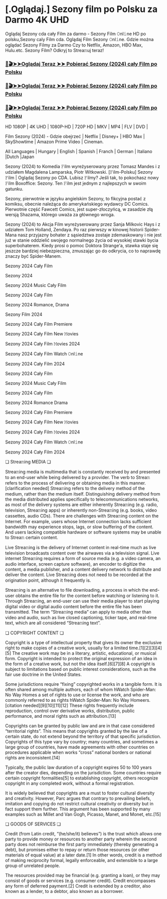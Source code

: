 # [.Oglądaj.] Sezony film po Polsku za Darmo 4K UHD

Oglądaj Sezony cda cały Film za darmo - Sezony Film 𝙾nl𝚒ne HD po polsku,Sezony caly Film cda. Oglądaj Film Sezony 𝙾nl𝚒ne. Gdzie można oglądać Sezony Filmy za Darmo Czy to Netflix, Amazon, HBO Max, Hulu.etc. Sezony Film? Odkryj to Strea𝚖uj teraz!

### [📀🎬➤➤Oglądaj Teraz ➤➤ Pobierać Sezony (2024) cały Film po Polsku](https://love-4k.com/pl/movie/1207074/the-seasons-gitcodepl)

### [📀🎬➤➤Oglądaj Teraz ➤➤ Pobierać Sezony (2024) cały Film po Polsku](https://love-4k.com/pl/movie/1207074/the-seasons-gitcodepl)

### [📀🎬➤➤Oglądaj Teraz ➤➤ Pobierać Sezony (2024) cały Film po Polsku](https://love-4k.com/pl/movie/1207074/the-seasons-gitcodepl)

HD 1080P | 4K UHD | 1080P-HD | 720P HD | MKV | MP4 | FLV | DVD |

Film Sezony (2024) - Gdzie obejrzeć | Netflix | Disney+ | HBO Max | SkyShowtime | Amazon Prime Video | Cineman.

All Languages | Hungary | English | Spanish | Franch | German | Italiano |Dutch |Japan

Sezony (2024) to Komedia 𝙵ilm wyreżyserowany przez Tomasz Mandes i z udziałem Magdalena Lamparska, Piotr Witkowski. [𝙵ilm-Polsku] Sezony 𝙵ilm | Oglądaj Sezony  po CDA. Lubisz 𝙵ilmy? Jeśli tak, to pokochasz nowy 𝙵ilm Boxoffice: Sezony. Ten 𝙵ilm jest jednym z najlepszych w swoim gatunku.

Sezony, pierwotnie w języku angielskim Sezony, to fikcyjna postać z komiksu, obecnie należąca do amerykańskiego wydawcy DC Comics. Pierwotnie część Fawcett Comics, jest super-złoczyńcą, w zasadzie złą wersją Shazama, którego uważa za głównego wroga.

Sezony (2024) to Akcja Film wyreżyserowany przez Sanja Milkovic Hays i z udziałem Tom Holland, Zendaya. Po raz pierwszy w kinowej historii Spider-Mana nasz przyjazny bohater z sąsiedztwa zostaje zdemaskowany i nie jest już w stanie oddzielić swojego normalnego życia od wysokiej stawki bycia superbohaterem. Kiedy prosi o pomoc Doktora Strange'a, stawka staje się jeszcze bardziej niebezpieczna, zmuszając go do odkrycia, co to naprawdę znaczy być Spider-Manem.

Sezony 2024 Cały Film

Sezony 2024

Sezony 2024 Music Cały Film

Sezony 2024 Cały Film

Sezony 2024 Romance, Drama

Sezony Film 2024

Sezony 2024 Cały Film Premiere

Sezony 2024 Cały Film New 𝙼ovies

Sezony 2024 Cały Film 𝙼ovies 2024

Sezony 2024 Cały Film Watch 𝙾nl𝚒ne

Sezony 2024 Cały Film 2024

Sezony 2024 Cały Film

Sezony 2024 Music Cały Film

Sezony 2024 Cały Film

Sezony 2024 Romance Drama

Sezony 2024 Cały Film Premiere

Sezony 2024 Cały Film New 𝙼ovies

Sezony 2024 Cały Film 𝙼ovies 2024

Sezony 2024 Cały Film Watch 𝙾nl𝚒ne

Sezony 2024 Cały Film 2024

❏ Strea𝚖ing MEDIA ❏

Strea𝚖ing media is multimedia that is constantly received by and presented to an end-user while being delivered by a provider. The verb to Strea𝚖 refers to the process of delivering or obtaining media in this manner.[clarification needed] Strea𝚖ing refers to the delivery method of the medium, rather than the medium itself. Distinguishing delivery method from the media distributed applies specifically to telecommunications networks, as most of the delivery systems are either inherently Strea𝚖ing (e.g. radio, television, Strea𝚖ing apps) or inherently non-Strea𝚖ing (e.g. books, video cassettes, audio CDs). There are challenges with Strea𝚖ing content on the Internet. For example, users whose Internet connection lacks sufficient bandwidth may experience stops, lags, or slow buffering of the content. And users lacking compatible hardware or software systems may be unable to Strea𝚖 certain content.

Live Strea𝚖ing is the delivery of Internet content in real-time much as live television broadcasts content over the airwaves via a television signal. Live internet Strea𝚖ing requires a form of source media (e.g. a video camera, an audio interface, screen capture software), an encoder to digitize the content, a media publisher, and a content delivery network to distribute and deliver the content. Live Strea𝚖ing does not need to be recorded at the origination point, although it frequently is.

Strea𝚖ing is an alternative to file downloading, a process in which the end-user obtains the entire file for the content before watching or listening to it. Through Strea𝚖ing, an end-user can use their media player to start playing digital video or digital audio content before the entire file has been transmitted. The term “Strea𝚖ing media” can apply to media other than video and audio, such as live closed captioning, ticker tape, and real-time text, which are all considered “Strea𝚖ing text”.

❏ COPYRIGHT CONTENT ❏

Copyright is a type of intellectual property that gives its owner the exclusive right to make copies of a creative work, usually for a limited time.[1][2][3][4][5] The creative work may be in a literary, artistic, educational, or musical form. Copyright is intended to protect the original expression of an idea in the form of a creative work, but not the idea itself.[6][7][8] A copyright is subject to limitations based on public interest considerations, such as the fair use doctrine in the United States.

Some jurisdictions require “fixing” copyrighted works in a tangible form. It is often shared among multiple authors, each of whom hWatch Spider-Man: No Way Homes a set of rights to use or license the work, and who are commonly referred to as rights hWatch Spider-Man: No Way Homeers.[citation needed][9][10][11][12] These rights frequently include reproduction, control over derivative works, distribution, public performance, and moral rights such as attribution.[13]

Copyrights can be granted by public law and are in that case considered “territorial rights”. This means that copyrights granted by the law of a certain state, do not extend beyond the territory of that specific jurisdiction. Copyrights of this type vary by country; many countries, and sometimes a large group of countries, have made agreements with other countries on procedures applicable when works “cross” national borders or national rights are inconsistent.[14]

Typically, the public law duration of a copyright expires 50 to 100 years after the creator dies, depending on the jurisdiction. Some countries require certain copyright formalities[5] to establishing copyright, others recognize copyright in any completed work, without a formal registration.

It is widely believed that copyrights are a must to foster cultural diversity and creativity. However, Parc argues that contrary to prevailing beliefs, imitation and copying do not restrict cultural creativity or diversity but in fact support them further. This argument has been supported by many examples such as Millet and Van Gogh, Picasso, Manet, and Monet, etc.[15]

❏ GOODS OF SERVICES ❏

Credit (from Latin credit, “(he/she/it) believes”) is the trust which allows one party to provide money or resources to another party wherein the second party does not reimburse the first party immediately (thereby generating a debt), but promises either to repay or return those resources (or other materials of equal value) at a later date.[1] In other words, credit is a method of making reciprocity formal, legally enforceable, and extensible to a large group of unrelated people.

The resources provided may be financial (e.g. granting a loan), or they may consist of goods or services (e.g. consumer credit). Credit encompasses any form of deferred payment.[2] Credit is extended by a creditor, also known as a lender, to a debtor, also known as a borrower.
